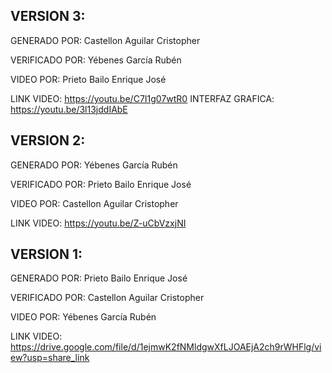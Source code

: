 VERSION 3:
----------------------------------------------------

GENERADO POR:   Castellon Aguilar Cristopher

VERIFICADO POR: Yébenes García Rubén

VIDEO POR:      Prieto Bailo Enrique José

LINK VIDEO:      https://youtu.be/C7I1g07wtR0
INTERFAZ GRAFICA:   https://youtu.be/3l13jddIAbE

VERSION 2:
----------------------------------------------------

GENERADO POR:   Yébenes García Rubén

VERIFICADO POR: Prieto Bailo Enrique José

VIDEO POR:      Castellon Aguilar Cristopher

LINK VIDEO:     https://youtu.be/Z-uCbVzxjNI

VERSION 1:
----------------------------------------------------

GENERADO POR:   Prieto Bailo Enrique José

VERIFICADO POR: Castellon Aguilar Cristopher

VIDEO POR:      Yébenes García Rubén

LINK VIDEO:     https://drive.google.com/file/d/1ejmwK2fNMldgwXfLJOAEjA2ch9rWHFlg/view?usp=share_link
